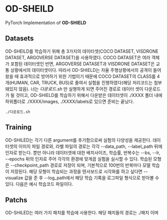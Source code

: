 # OD-SHEILD
PyTorch Implementation of __OD-SHIELD__

## Datasets
OD-SHEILD를 학습하기 위해 총 3가지의 데이터셋(COCO DATASET, VISDRONE DATASET, ARGOVERSE DATASET)을 사용하였다. COCO DATASET은 여러 객체가 포함된 데이터셋인 반면, ARGOVERSE DATASET과 VISDRONE DATASET은 교통 상황에서의 데이터셋이다. 따라서 OD-SHIELD는 자율 주행상황에서의 공격이 들어왔을 때 효과적으로 방어하기 위한 기법이기 때문에 COCO DATASET의 CLASS를 4개(HUMAN, CAR, TRUCK, BUS)로 줄여서 실험을 진행하였다(해당 처리코드는 첨부돼있지 않음). 너는 _다운로드.sh_ 만 실행하게 되면 주어진 경로로 데이터 셋이 다운로드가 될 것이고, OD-SHIELD를 학습하기 위해서 다운받은 데이터셋이 ./XXXX 폴더 내에 하위폴더로 ./XXXX/images, ./XXXX/labels로 있으면 준비는 끝났다.
```
./다운로드.sh
```
## Training 
OD-SHILED는 각기 다른 argument를 추가함으로써 실험의 다양성을 제공한다. 데이터셋의 이미지 파일 경로와, 라벨 파일의 경로는 각각 --data_path, --label_path 뒤에 인자로 받는다. 뿐만 아니라 데이터셋에 대한 배치사이즈, 학습률, 반복수는 --bs, --lr, --epochs 뒤의 인자로 주어 각각의 환경에 맞게끔 실험을 실시할 수 있다. 학습된 모형은 --checkpoint_path 경로로 저장이 되며, 기본적으로 100번의 반복마다 모델 학습이 저장된다. 해당 모형이 학습되는 과정을 텐서보드로 시각화를 하고 싶다면 --visualize 값을 준 후 --log_path에서 해당 학습 기록을 로그파일 형식으로 받아볼 수 있다. 다음은 예시 학습코드 파일이다. 

## Patchs
OD-SHILED는 여러 가지 패치를 학습에 사용한다. 해당 패치들의 경로는 ./패치 이며 
